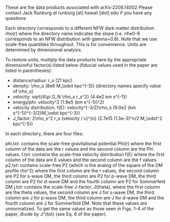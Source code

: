 These are the data products associated with arXiv:2208.14002
Please contact Jack Runburg at runburg [at] hawaii [dot] edu if you have any questions

Each directory corresponds to a different NFW dark matter distribution rho(r) where the directory name indicates the slope (i.e. nfw0-8 corresponds to an NFW distribution with gamma=0.8). Note that we use scale-free quantities throughout. This is for convenience. Units are determined by dimensional analysis.

To restore units, multiply the data products here by the appropriate dimensionful factor(s) listed below (fiducial values used in the paper are listed in parentheses):
- distance/radius: r_s (21 kpc)
- density: \rho_s (8e6 M_\odot kpc^{-3}) (directory names specify value of \rho_s)
- velocity: sqrt{4\pi G_N \rho_s r_s^2} (4.4e2 km s^{-1})
- energy/phi: velocity^2 (1.9e5 (km s^{-1})^2)
- velocity distribution, f(E): velocity^{-3/2}\rho_s (9.0e2 (km s^{-1})^{-3/2}M_\odot kpc^{-3})
- J_factor: 2\rho_s^2 r_s (velocity / c)^{n} (2.7e15 (1.5e-3)^n/2 M_\odot^2 kpc^{-5})

In each directory, there are four files:

phi.txt: contains the scale-free gravitational potential Phi(r) where the first column of the data are the r values and the second column are the Phi values.
f.txt: contains the scale-free velocity distribution f(E) where the first column of the data are E values and the second column are the f values.
p2.txt: contains scale-free P2 (which is the analog of the square of the DM profile rho^2) where the first column are the r values, the second column are P2 for s-wave DM, the third column are P2 for p-wave DM, the third column are P2 for d-wave DM and the fourth column are P2 for Sommerfeld DM
j.txt: contains the scale-free J-factor, J(theta), where the first column are the theta values, the second column are J for s-wave DM, the third column are J for p-wave DM, the third column are J for d-wave DM and the fourth column are J for Sommerfeld DM. Note that these values are unnormalized. To get the same values as those seen in Figs. 1-4 of the paper, divide by J^{tot} (see Eq. 6 of the paper).

